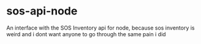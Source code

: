 # sos-api-node
An interface with the SOS Inventory api for node, because sos inventory is weird and i dont want anyone to go through the same pain i did
